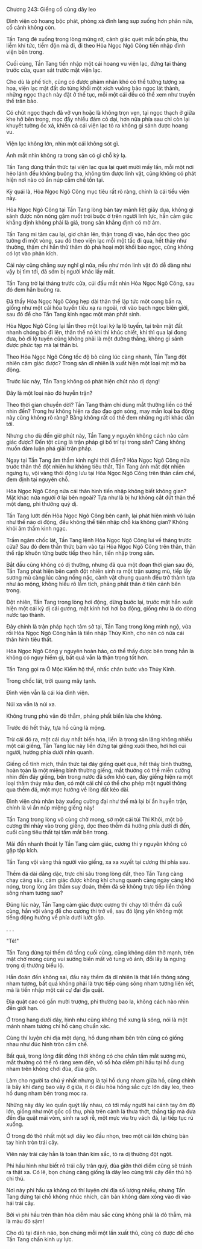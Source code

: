 




Chương 243: Giếng cổ cùng dây leo


Đình viện cỏ hoang bộc phát, phòng xá đình lang sụp xuống hơn phân nửa, cố cảnh không còn.

Tần Tang đè xuống trong lòng mừng rỡ, cảnh giác quét mắt bốn phía, thu liễm khí tức, tiềm độn mà đi, đi theo Hỏa Ngọc Ngô Công tiến nhập đình viện bên trong.

Cuối cùng, Tần Tang tiến nhập một cái hoang vu viện lạc, đứng tại tháng trước cửa, quan sát trước mặt viện lạc.

Cho dù là phế tích, cũng có được phàm nhân khó có thể tưởng tượng xa hoa, viện lạc mặt đất do từng khối một xích vuông bảo ngọc lát thành, những ngọc thạch này đặt ở thế tục, mỗi một cái đều có thể xem như truyền thế trân bảo.

Có chút ngọc thạch đã vỡ vụn hoặc là không trọn vẹn, tại ngọc thạch ở giữa khe hở bên trong, mọc đầy nhiều đám cỏ dại, hơn nữa phía sau chỉ còn lại khuyết tường ốc xá, khiến cả cái viện lạc tỏ ra không gì sánh được hoang vu.

Viện lạc không lớn, nhìn một cái không sót gì.

Ánh mắt nhìn không ra trong sân có gì chỗ kỳ lạ.

Tần Tang dùng thần thức tại viện lạc qua lại quét mười mấy lần, mỗi một nơi hẻo lánh đều không buông tha, không tìm được linh vật, cũng không có phát hiện nơi nào có ẩn núp cấm chế tồn tại.

Kỳ quái là, Hỏa Ngọc Ngô Công mục tiêu rất rõ ràng, chính là cái tiểu viện này.

Hỏa Ngọc Ngô Công tại Tần Tang lòng bàn tay mãnh liệt giãy dụa, không gì sánh được nôn nóng gặm nuốt trói buộc ở trên người linh lực, hắn cảm giác khẳng định không phải là giả, trong sân khẳng định có mờ ám.

Tần Tang mi tâm cau lại, giơ chân lên, thận trọng đi vào, hắn dọc theo góc tường đi một vòng, sau đó theo viện lạc mỗi một tấc đi qua, hết thảy như thường, thậm chí hắn thử thăm dò phá hoại một khối bảo ngọc, cũng không có lọt vào phản kích.

Cái này cũng chẳng suy nghĩ gì nữa, nếu như món linh vật đó dễ dàng như vậy bị tìm tới, đã sớm bị người khác lấy mất.

Tần Tang trở lại tháng trước cửa, cúi đầu mắt nhìn Hỏa Ngọc Ngô Công, sau đó đem hắn buông ra.

Đã thấy Hỏa Ngọc Ngô Công hẹp dài thân thể lập tức một cong bắn ra, giống như một cái hỏa tuyến tiêu xạ ra ngoài, rơi vào bạch ngọc biên giới, sau đó để cho Tần Tang kinh ngạc một màn phát sinh.

Hỏa Ngọc Ngô Công lại lần theo một loại kỳ lạ lộ tuyến, tại trên mặt đất nhanh chóng bò đi lên, thân thể nó khi thì khúc chiết, khi thì qua lại đong đưa, bò đi lộ tuyến cũng không phải là một đường thẳng, không gì sánh được phức tạp mà lại thần bí.

Theo Hỏa Ngọc Ngô Công tốc độ bò càng lúc càng nhanh, Tần Tang đột nhiên cảm giác được? Trong sân dĩ nhiên là xuất hiện một loại mịt mờ ba động.

Trước lúc này, Tần Tang không có phát hiện chút nào dị dạng!

Đây là một loại nào đó huyễn trận?

Theo thời gian chuyển dời? Tần Tang thậm chí dùng mắt thường liền có thể nhìn đến? Trong hư không hiện ra đạo đạo gợn sóng, may mắn loại ba động này cũng không rõ ràng? Bằng không rất có thể đem những người khác dẫn tới.

Nhưng cho dù đến giờ phút này, Tần Tang y nguyên không cách nào cảm giác được? Đến tột cùng là trận pháp gì bố trí tại trong sân? Càng không muốn đàm luận phá giải trận pháp.

Ngay tại Tần Tang âm thầm kinh nghi thời điểm? Hỏa Ngọc Ngô Công nửa trước thân thể đột nhiên hư không tiêu thất, Tần Tang ánh mắt đột nhiên ngưng tụ, vội vàng thôi động lưu tại Hỏa Ngọc Ngô Công trên thân cấm chế, đem định tại nguyên chỗ.

Hỏa Ngọc Ngô Công nửa cái thân hình tiến nhập không biết không gian? Mặt khác nửa người ở lại bên ngoài? Tựa như là bị hư không cắt đứt thân thể một dạng, phi thường quỷ dị.

Tần Tang lướt đến Hỏa Ngọc Ngô Công bên cạnh, lại phát hiện mình vô luận như thế nào di động, đều không thể tiến nhập chỗ kia không gian? Không khỏi âm thầm kinh ngạc.

Trầm ngâm chốc lát, Tần Tang lệnh Hỏa Ngọc Ngô Công lui về tháng trước cửa? Sau đó đem thần thức bám vào tại Hỏa Ngọc Ngô Công trên thân, thân thể rập khuôn từng bước tiếp theo hắn, tiến nhập trong sân.

Bắt đầu cũng không có dị thường, nhưng đã qua một đoạn thời gian sau đó, Tần Tang phát hiện bên cạnh đột nhiên sinh ra một trận sương mù, tiếp lấy sương mù càng lúc càng nồng nặc, cảnh vật chung quanh đều trở thành tựa như ảo mộng, không hiểu rõ lắm tích, phảng phất thân ở tiên cảnh bên trong.

Đột nhiên, Tần Tang trong lòng hơi động, dừng bước lại, trước mặt hắn xuất hiện một cái kỳ dị cái gương, mặt kính hơi hơi ba động, giống như là do dòng nước tạo thành.

Đây chính là trận pháp hạch tâm sở tại, Tần Tang trong lòng minh ngộ, vừa rồi Hỏa Ngọc Ngô Công hẳn là tiến nhập Thủy Kính, cho nên có nửa cái thân hình tiêu thất.

Hỏa Ngọc Ngô Công y nguyên hoàn hảo, có thể thấy được bên trong hẳn là không có nguy hiểm gì, bất quá vẫn là thận trọng tốt hơn.

Tần Tang gọi ra Ô Mộc Kiếm hộ thể, nhấc chân bước vào Thủy Kính.

Trong chốc lát, trời quang mây tạnh.

Đình viện vẫn là cái kia đình viện.

Núi xa vẫn là núi xa.

Không trung phù văn đỏ thẫm, phảng phất biển lửa che không.

Trước đó hết thảy, tựa hồ cũng là mộng.

Trừ cái đó ra, một cái duy nhất biến hóa, liền là trong sân lăng không nhiều một cái giếng, Tần Tang lúc này liền đứng tại giếng xuôi theo, hơi hơi cúi người, hướng phía dưới nhìn quanh.

Giếng cổ tĩnh mịch, thần thức tại đáy giếng quét qua, hết thảy bình thường, hoàn toàn là một miệng bình thường giếng, mắt thường có thể miễn cưỡng nhìn đến đáy giếng, bên trong nước đã sớm khô cạn, đáy giếng hiện ra một loại thâm thúy màu đen, có một cái chỉ có thể cho phép một người thông qua thềm đá, một mực hướng về lòng đất kéo dài.

Đình viện chủ nhân bày xuống cường đại như thế mà lại bí ẩn huyễn trận, chính là vì ẩn núp miệng giếng này!

Tần Tang trong lòng vô cùng chờ mong, sờ một cái túi Thi Khôi, một bộ cương thi nhảy vào trong giếng, dọc theo thềm đá hướng phía dưới đi đến, cuối cùng tiêu thất tại tầm mắt bên trong.

Mãi đến nhanh thoát ly Tần Tang cảm giác, cương thi y nguyên không có gặp tập kích.

Tần Tang vội vàng thả người vào giếng, xa xa xuyết tại cương thi phía sau.

Thềm đá dài dằng dặc, trực chỉ sâu trong lòng đất, theo Tần Tang càng chạy càng sâu, cảm giác được không khí chung quanh càng ngày càng khô nóng, trong lòng âm thầm suy đoán, thềm đá sẽ không trực tiếp liền thông sông nham tương sao?

Đúng lúc này, Tần Tang cảm giác được cương thi chạy tới thềm đá cuối cùng, hắn vội vàng để cho cương thi trở về, sau đó lặng yên không một tiếng động hướng về phía dưới lướt gấp.

. . .

"Tê!"

Tần Tang đứng tại thềm đá tầng cuối cùng, cũng không dám thở mạnh, trên mặt chờ mong cùng vui sướng biến mất vô tung vô ảnh, đổi lấy là ngưng trọng dị thường biểu lộ.

Hắn đoán đến không sai, đầu này thềm đá dĩ nhiên là thật liền thông sông nham tương, bất quá không phải là trực tiếp cùng sông nham tương liên kết, mà là tiến nhập một cái cự đại địa quật.

Địa quật cao có gần mười trượng, phi thường bao la, không cách nào nhìn đến giới hạn.

Ở trong hang dưới đáy, hình như cũng không thể xưng là sông, nói là một mảnh nham tương chi hồ càng chuẩn xác.

Cùng thí luyện chi địa một dạng, hồ dung nham bên trên cũng có giống nhau như đúc hình tròn cấm chế.

Bất quá, trong lòng đất đồng thời không có che chắn tầm mắt sương mù, mắt thường có thể rõ ràng xem đến, vô số hỏa diễm phi hầu tại hồ dung nham trên không chơi đùa, đùa giỡn.

Làm cho người ta chú ý nhất nhưng là tại hồ dung nham giữa hồ, cũng chính là bầy khỉ đang bao vây ở giữa, ít ỏi đầu hỏa hồng sắc cực lớn dây leo, theo hồ dung nham bên trong mọc ra.

Những này dây leo quấn quýt lấy nhau, có tới mấy người hai cánh tay ôm độ lớn, giống như một gốc cổ thụ, phía trên cành lá thưa thớt, thẳng tắp mà đưa đến địa quật mái vòm, sinh ra sợi rễ, một mực víu trụ vách đá, lại tiếp tục rủ xuống.

Ở trong đó thô nhất một sợi dây leo đầu nhọn, treo một cái lớn chừng bàn tay hình tròn trái cây.

Viên này trái cây hẳn là toàn thân kim sắc, tỏ ra dị thường đột ngột.

Phi hầu hình như biết rõ trái cây trân quý, đùa giỡn thời điểm cũng sẽ tránh ra thật xa. Có lẽ, bọn chúng càng giống là dây leo cùng trái cây đến thủ hộ chi thú.

Nơi này phi hầu xa không có thí luyện chi địa số lượng nhiều, nhưng Tần Tang đứng tại chỗ không nhúc nhích, căn bản không dám xông vào đi vào hái trái cây.

Bởi vì phi hầu trên thân hỏa diễm màu sắc cũng không phải là đỏ thẫm, mà là màu đỏ sậm!

Cho dù tại đánh náo, bọn chúng mỗi một lần xuất thủ, cũng có được để cho Tần Tang chấn kinh uy lực.




